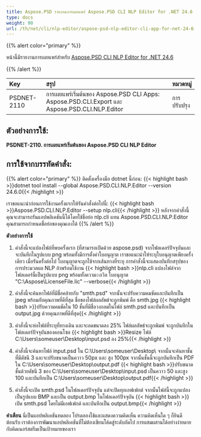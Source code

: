 ```yaml
---
title: Aspose.PSD รายงานการเผยแพร่ Aspose.PSD CLI NLP Editor for .NET 24.6
type: docs
weight: 90
url: /th/net/cli/nlp-editor/aspose-psd-nlp-editor-cli-app-for-net-24-6-release-notes/
---
```

{{% alert color="primary" %}}

หน้านี้มีรายงานการเผยแพร่สำหรับ [Aspose.PSD CLI NLP Editor for .NET 24.6](https://www.nuget.org/packages/Aspose.PSD.CLI.NLP.Editor/)

{{% /alert %}}

| **Key**     | **สรุป**                                                                                   | **หมวดหมู่** |
|:------------|:--------------------------------------------------------------------------------------------|:-------------|
| PSDNET-2110 | การเผยแพร่เริ่มต้นของ Aspose.PSD CLI Apps: Aspose.PSD.CLI.Export และ Aspose.PSD.CLI.NLP.Editor |  การปรับปรุง |


## **ตัวอย่างการใช้:**

**PSDNET-2110. การเผยแพร่เริ่มต้นของ Aspose.PSD CLI NLP Editor**

## **การใช้จากบรรทัดคำสั่ง:**

{{% alert color="primary" %}}
ติดตั้งเครื่องมือ dotnet นี้ก่อน:
{{< highlight bash >}}dotnet tool install --global Aspose.PSD.CLI.NLP.Editor --version 24.6.0{{< /highlight >}}

เราขอแนะนำก่อนการใช้งานครั้งแรกให้รันคำสั่งต่อไปนี้:
{{< highlight bash >}}Aspose.PSD.CLI.NLP.Editor --setup nlp.cli{{< /highlight >}}
หลังจากคำสั่งนี้ คุณจะสามารถรันแอปพลิเคชันนี้ได้โดยใช้ชื่อย่อ nlp.cli แทน Aspose.PSD.CLI.NLP.Editor คุณสามารถกำหนดชื่อย่อของคุณเองได้
{{% /alert %}}

**ตัวอย่างการใช้**

1. คำสั่งนี้จะแปลงไฟล์ที่พบครั้งแรก (ที่สามารถเปิดด้วย aspose.psd) จากโฟลเดอร์ปัจจุบันและจะบันทึกในรูปแบบ png พร้อมทั้งมีการตั้งค่าใบอนุญาต เราขอแนะนำให้ระบุใบอนุญาตเพียงครั้งเดียว เมื่อรันครั้งต่อไป ใบอนุญาตจะถูกใช้จากเส้นทางที่ระบุ การคำสั่งนี้จะแสดงบันทึกสรุปของการประมวลผล NLP ถ้าพร้อมใช้งาน
{{< highlight bash >}}nlp.cli แปลงไฟล์จากโฟลเดอร์นี้เป็นรูปแบบ png พร้อมทั้งความ๏ถวิล ใบอนุญาต "C:\Aspose\LicenseFile.lic" --verbose{{< /highlight >}}

2. คำสั่งนี้จะค้นหาไฟล์ที่มีชื่อคล้ายกับ "smth.psd" จากนั้นจะปรับความคมชัดและบันทึกเป็น jpeg พร้อมกับคุณภาพที่ดีที่สุด ชื่อของไฟล์ผลลัพธ์จะถูกพิมพ์ คือ smth.jpg 
{{< highlight bash >}}ปรับความคมชัดใน 10 ชั้นที่มีชื่อวงกลมในไฟล์ smth.psd และบันทึกเป็น output.jpg ด้วยคุณภาพที่ดีที่สุด{{< /highlight >}}

3. คำสั่งนี้จะห่อไฟล์ที่ระบุที่ทางเดิน และจะลดขนาดลง 25% ไฟล์ผลลัพธ์จะถูกพิมพ์ จะถูกบันทึกในโฟลเดอร์ปัจจุบันของคอนโซล
{{< highlight bash >}}Resize ไฟล์ C:\Users\someuser\Desktop\input.psd ลง 25%{{< /highlight >}}

4. คำสั่งนี้จะค้นหาไฟล์ input.psd ใน C:\Users\someuser\Desktop\ จากนั้นจะค้นหาชั้นที่มีดัชนี 3 และจะปรับขนาดเป็นควาว 50px และ สูง 100px จากนั้นชั้นนี้จะถูกบันทึกเป็น PDF ใน C:\Users\someuser\Desktop\output.pdf
{{< highlight bash >}}ปรับขนาดชั้นด้วยดัชนี 3 ของ C:\Users\someuser\Desktop\input.psd เป็นควาว 50 และสูง 100 และบันทึกเป็น C:\Users\someuser\Desktop\output.pdf{{< /highlight >}}

5. คำสั่งนี้จะเปิด smth.psd ในโฟลเดอร์ปัจจุบัน แต่จะปิดทุกเอฟเฟกต์ จากนั้นไฟล์นี้จะถูกแปลงเป็นรูปแบบ BMP และเป็น output.bmp ในโฟลเดอร์ปัจจุบัน
 {{< highlight bash >}}เปิด smth.psd โดยไม่มีเอฟเฟกต์ และบันทึกเป็น output.bmp{{< /highlight >}}

**คำเตือน**
นี่เป็นแอปพลิเคชันทดลอง โปรดลองใช้และแสดงความคิดเห็น ความคิดเห็นใด ๆ ก็ยินดีต้อนรับ เราต้องการพัฒนาแอปพลิเคชันที่ไม่ต้องเขียนโค้ดสู่ระดับถัดไป การผสมผสานได้อย่างง่ายดายกับคิดเนอร์สตรีมเป็นเป้าหมายของเรา

